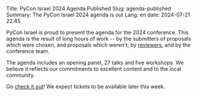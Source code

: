 Title: PyCon Israel 2024 Agenda Published
Slug: agenda-published
Summary: The PyCon Israel 2024 agenda is out
Lang: en
date: 2024-07-21 22:45

PyCon Israel is proud to present the agenda for the 2024 conference.
This agenda is the result of long hours of work -- by the submitters
of proposals which were chosen, and proposals which weren't;
by [reviewers]({filename}/blog/making-pycon/thanks-reviewers.md),
and by the conference team.

The agenda includes an opening panel, 27 talks and five workshops. We
believe it reflects our commitments to excellent content and to the
local community.

Go [check it out]({filename}/pages/schedule.md)! We expect
tickets to be available later this week.
